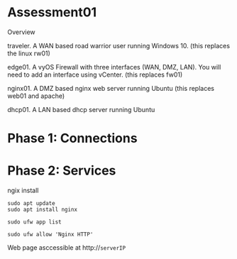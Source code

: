 # Assessment01 

Overview


traveler.  A WAN based road warrior user running Windows 10. (this replaces the linux rw01)

edge01.  A vyOS Firewall with three interfaces (WAN, DMZ, LAN).  You will need to add an interface using vCenter. (this replaces fw01)

nginx01.  A DMZ based nginx web server running Ubuntu (this replaces web01 and apache)

dhcp01.  A LAN based dhcp server running Ubuntu



# Phase 1: Connections

# Phase 2: Services

ngix install

```
sudo apt update
sudo apt install nginx
```

```
sudo ufw app list
```

```
sudo ufw allow 'Nginx HTTP'
```

Web page asccessible at http://`serverIP`
